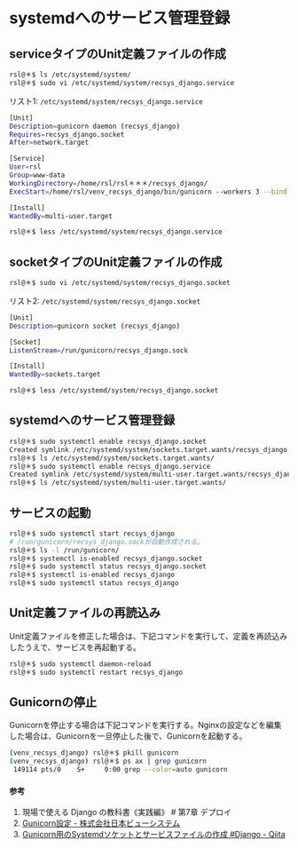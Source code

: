 # systemdへのサービス管理登録

## serviceタイプのUnit定義ファイルの作成
```bash
rsl@＊$ ls /etc/systemd/system/
rsl@＊$ sudo vi /etc/systemd/system/recsys_django.service
```

リスト1: `/etc/systemd/system/recsys_django.service`
```bash
[Unit]
Description=gunicorn daemon (recsys_django)
Requires=recsys_django.socket
After=network.target

[Service]
User=rsl
Group=www-data
WorkingDirectory=/home/rsl/rsl＊＊＊/recsys_django/
ExecStart=/home/rsl/venv_recsys_django/bin/gunicorn --workers 3 --bind unix:/run/gunicorn/recsys_django.sock recsys_django.wsgi:application

[Install]
WantedBy=multi-user.target
```

```bash
rsl@＊$ less /etc/systemd/system/recsys_django.service
```

## socketタイプのUnit定義ファイルの作成
```bash
rsl@＊$ sudo vi /etc/systemd/system/recsys_django.socket
```

リスト2: `/etc/systemd/system/recsys_django.socket`
```bash
[Unit]
Description=gunicorn socket (recsys_django)

[Socket]
ListenStream=/run/gunicorn/recsys_django.sock

[Install]
WantedBy=sockets.target
```

```bash
rsl@＊$ less /etc/systemd/system/recsys_django.socket
```

## systemdへのサービス管理登録
```bash
rsl@＊$ sudo systemctl enable recsys_django.socket
Created symlink /etc/systemd/system/sockets.target.wants/recsys_django.socket → /etc/systemd/system/recsys_django.socket.
rsl@＊$ ls /etc/systemd/system/sockets.target.wants/
rsl@＊$ sudo systemctl enable recsys_django.service
Created symlink /etc/systemd/system/multi-user.target.wants/recsys_django.service → /etc/systemd/system/recsys_django.service.
rsl@＊$ ls /etc/systemd/system/multi-user.target.wants/
```

## サービスの起動
```bash
rsl@＊$ sudo systemctl start recsys_django
# /run/gunicorn/recsys_django.sockが自動作成される。
rsl@＊$ ls -l /run/gunicorn/
rsl@＊$ systemctl is-enabled recsys_django.socket
rsl@＊$ sudo systemctl status recsys_django.socket
rsl@＊$ systemctl is-enabled recsys_django
rsl@＊$ sudo systemctl status recsys_django
```

## Unit定義ファイルの再読込み
Unit定義ファイルを修正した場合は、下記コマンドを実行して、定義を再読込みしたうえで、サービスを再起動する。
```bash
rsl@＊$ sudo systemctl daemon-reload
rsl@＊$ sudo systemctl restart recsys_django
```

## Gunicornの停止
Gunicornを停止する場合は下記コマンドを実行する。Nginxの設定などを編集した場合は、Gunicornを一旦停止した後で、Gunicornを起動する。
```bash
(venv_recsys_django) rsl@＊$ pkill gunicorn
(venv_recsys_django) rsl@＊$ ps ax | grep gunicorn
 149114 pts/0    S+     0:00 grep --color=auto gunicorn
```

#### 参考
1. 現場で使える Django の教科書《実践編》 # 第7章 デプロイ
1. [Gunicorn設定 - 株式会社日本ビューシステム](https://view-s.co.jp/product/webapp/wsgi/)
1. [Gunicorn用のSystemdソケットとサービスファイルの作成 #Django - Qiita](https://qiita.com/mono11/items/a0a0996f80d86bd7a68c)
